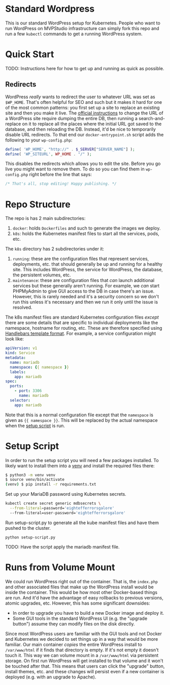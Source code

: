 # Standard Wordpress

This is our standard WordPress setup for Kubernetes. People who want to run WordPress on MVPStudio infrastructure can
simply fork this repo and run a few `kubectl` commands to get a running WordPress system.

# Quick Start

TODO: Instructions here for how to get up and running as quick as possible.

## Redirects

WordPress _really_ wants to redirect the user to whatever URL was set as `$WP_HOME`. That's often helpful for SEO and
such but it makes it hard for one of the most common patterns: you first set up a site to replace an existing site and
then you make it live. The [official instructions](https://wordpress.org/support/article/moving-wordpress/) to change
the URL of a WordPress site require dumping the entire DB, then running a search-and-replace on it to replace all the
places where the initial URL got saved to the database, and then reloading the DB. Instead, it'd be nice to temporarily
disable URL redirects. To that end our `docker-entrypoint.sh` script adds the following to your `wp-config.php`:

```php
define( 'WP_HOME', "http://" . $_SERVER["SERVER_NAME"] );
define( 'WP_SITEURL', WP_HOME . "/" );
```

This disables the redirects which allows you to edit the site. Before you go live you might want to remove them. To do
so you can find them in `wp-config.php` right before the line that says:

```php
/* That's all, stop editing! Happy publishing. */
```

# Repo Structure

The repo is has 2 main subdirectories:

1. `docker`: holds `Dockerfiles` and such to generate the images we deploy.
2. `k8s`: holds the Kubernetes manifest files to start all the services, pods, etc.

The `k8s` directory has 2 subdirectories under it:

1. `running`: these are the configuration files that represent services, deployments, etc. that should generally be up
   and running for a healthy site. This includes WordPress, the service for WordPress, the database, the persistent
   volumes, etc.
2. `maintenance`: these are configuration files that _can_ launch additional services but these generally aren't
   running. For example, we _can_ start PHPMyAdmin to give GUI access to the DB in case there's an issue. However, this
   is rarely needed and it's a security concern so we don't run this unless it's necessary and then we run it only until
   the issue is resolved.

The k8s manifest files are standard Kubernetes configuration files _except_ there are some details that are specific
to individual deployments like the namespace, hostname for routing, etc. These are therefore specified using [Handlebars
template format](https://handlebarsjs.com/). For example, a service configuration might look like:

```yaml
apiVersion: v1
kind: Service
metadata:
  name: mariadb
  namespace: {{ namespace }}
  labels:
    app: mariadb
spec:
  ports:
    - port: 3306
      name: mariadb
  selector:
    app: mariadb
```

Note that this is a normal configuration file except that the `namespace` is given as `{{ namespace }}`. This will be
replaced by the actual namespace when the [setup script](#setup-script.py) is run.

# Setup Script

In order to run the setup script you will need a few packages installed. To likely want to install them into a
[venv](https://docs.python.org/3/tutorial/venv.html) and install the required files there:

```bash
$ python3 -m venv venv
$ source venv/bin/activate
(venv) $ pip install -r requirements.txt
```

Set up your MariaDB password using Kubernetes secrets.

```bash
kubectl create secret generic mdbsecrets \
  --from-literal=password='eightefferrorsgalore'
  --from-literal=user-password='eightefferrorsgalore'
```

Run setup-script.py to generate all the kube manifest files and have them pushed to the cluster.

```
python setup-script.py
```

TODO: Have the script apply the mariadb manifest file.


# Runs from Volume Mount

We could run WordPress right out of the container. That is, the `index.php` and other associated files that make up the
WordPress install would be inside the container. This would be how most other Docker-based things are run. And it'd have
the advantage of easy rollbacks to previous versions, atomic upgrades, etc. However, this has some significant
downsides:

* In order to upgrade you have to build a new Docker image and deploy it.
* Some GUI tools in the standard WordPress UI (e.g. the "upgrade button") assume they can modify files on the disk
  directly.

Since most WordPress users are familiar with the GUI tools and not Docker and Kubernetes we decided to set things up in
a way that would be more familiar. Our main container _copies_ the entire WordPress install to `/var/www/html` if it
finds that directory is empty. If it's not empty it doesn't touch it. This way we can volume mount in a `/var/www/html`
via persistent storage. On first run WordPress will get installed to that volume and it won't be touched after that.
This means that users can click the "upgrade" button, install themes, etc. and these changes will persist even if a new
container is deployed (e.g. with an upgrade to Apache).
